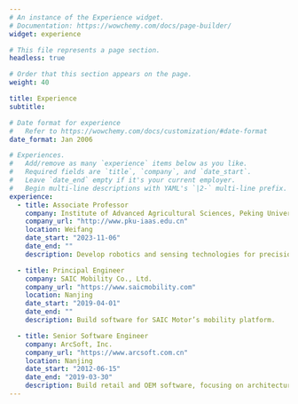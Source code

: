 ```yaml
---
# An instance of the Experience widget.
# Documentation: https://wowchemy.com/docs/page-builder/
widget: experience

# This file represents a page section.
headless: true

# Order that this section appears on the page.
weight: 40

title: Experience
subtitle:

# Date format for experience
#   Refer to https://wowchemy.com/docs/customization/#date-format
date_format: Jan 2006

# Experiences.
#   Add/remove as many `experience` items below as you like.
#   Required fields are `title`, `company`, and `date_start`.
#   Leave `date_end` empty if it's your current employer.
#   Begin multi-line descriptions with YAML's `|2-` multi-line prefix.
experience:
  - title: Associate Professor
    company: Institute of Advanced Agricultural Sciences, Peking University
    company_url: "http://www.pku-iaas.edu.cn"
    location: Weifang
    date_start: "2023-11-06"
    date_end: ""
    description: Develop robotics and sensing technologies for precision agriculture, with particular emphasis on weed control.

  - title: Principal Engineer
    company: SAIC Mobility Co., Ltd.
    company_url: "https://www.saicmobility.com"
    location: Nanjing
    date_start: "2019-04-01"
    date_end: ""
    description: Build software for SAIC Motor’s mobility platform.

  - title: Senior Software Engineer
    company: ArcSoft, Inc.
    company_url: "https://www.arcsoft.com.cn"
    location: Nanjing
    date_start: "2012-06-15"
    date_end: "2019-03-30"
    description: Build retail and OEM software, focusing on architecture, modular design, continuous integration and project management.
---
```

